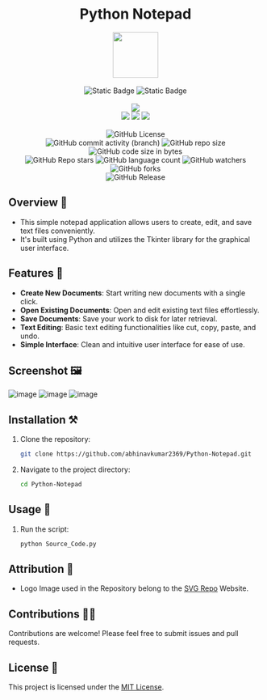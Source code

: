 <div align="center">
     <h1 align="center">Python Notepad</h1>
     <img src="https://github.com/abhinavkumar2369/Python-Notepad/assets/170245635/b28d0b9c-7713-45f9-8b30-756cac557e10" height=90px width=90px/>
     <br/>
     <br/>
     <img alt="Static Badge" src="https://img.shields.io/badge/Python-7F00FF?style=for-the-badge">
     <img alt="Static Badge" src="https://img.shields.io/badge/GUI%20Application-red?style=for-the-badge">
     <br/>
     <br/>
     <!-- Open Source -->
     <img src="https://badges.frapsoft.com/os/v1/open-source.svg?v=103">
     <br/>
     <!-- Contributions -->
     <img src="https://img.shields.io/static/v1.svg?label=Contributions&message=Welcome&color=#013220">
     <!-- Built By -->
     <img src="https://img.shields.io/badge/Built%20by-Abhinav%20Kumar-0059b3">
     <!-- Maintained -->
     <img src="https://img.shields.io/static/v1.svg?label=Maintained&message=Yes&color=red">
     <br/>
     <!-- --------------------------------------------- -->
     <br/>
     <!-- License -->
     <img alt="GitHub License" src="https://img.shields.io/github/license/abhinavkumar2369/Python-Notepad">
     <br/>
     <!-- Commit Count -->
     <img alt="GitHub commit activity (branch)" src="https://img.shields.io/github/commit-activity/t/abhinavkumar2369/Python-Notepad/main">
     <!-- Repo Size -->
     <img alt="GitHub repo size" src="https://img.shields.io/github/repo-size/abhinavkumar2369/Python-Notepad?style=flat&color=orange">
     <!-- Repo Code -->
     <img alt="GitHub code size in bytes" src="https://img.shields.io/github/languages/code-size/abhinavkumar2369/Python-Notepad">
     <br/>
     <img alt="GitHub Repo stars" src="https://img.shields.io/github/stars/abhinavkumar2369/Python-Notepad?style=flat&color=orange">
     <!-- Language Count -->
     <img alt="GitHub language count" src="https://img.shields.io/github/languages/count/abhinavkumar2369/Python-Notepad">
     <!-- Watchers -->
     <img alt="GitHub watchers" src="https://img.shields.io/github/watchers/abhinavkumar2369/Python-Notepad?style=flat">
     <!-- Forks -->
     <img alt="GitHub forks" src="https://img.shields.io/github/forks/abhinavkumar2369/Python-Notepad?style=flat&color=orange">
     <br/>
     <img alt="GitHub Release" src="https://img.shields.io/github/v/release/abhinavkumar2369/Python-Notepad">
</div>


<!------------------------------------------------->


## Overview 🌟

- This simple notepad application allows users to create, edit, and save text files conveniently. 
- It's built using Python and utilizes the Tkinter library for the graphical user interface.


<!------------------------------------------------->


## Features 🚀

- **Create New Documents**: Start writing new documents with a single click.
- **Open Existing Documents**: Open and edit existing text files effortlessly.
- **Save Documents**: Save your work to disk for later retrieval.
- **Text Editing**: Basic text editing functionalities like cut, copy, paste, and undo.
- **Simple Interface**: Clean and intuitive user interface for ease of use.


<!------------------------------------------------->


## Screenshot 🖼️
![image](https://github.com/abhinavkumar2369/Python-Notepad/assets/170245635/cd65f85c-9658-4fa5-949c-f6aca77831e9)
![image](https://github.com/abhinavkumar2369/Python-Notepad/assets/170245635/fecf977d-7328-4a10-bff8-8e7c9c6218f5)
![image](https://github.com/abhinavkumar2369/Python-Notepad/assets/170245635/e392eee8-e54b-4c06-ab3b-a832e383b0f6)


<!------------------------------------------------->


## Installation ⚒️

1. Clone the repository:
   
   ```bash
   git clone https://github.com/abhinavkumar2369/Python-Notepad.git
   ```
   
3. Navigate to the project directory:
   
   ```bash
   cd Python-Notepad
   ```

<!------------------------------------------------->


## Usage 🤖

1. Run the script:

   ```bash
   python Source_Code.py
   ```


<!------------------------------------------------->


## Attribution 🙏

- Logo Image used in the Repository belong to the [SVG Repo](https://www.svgrepo.com/) Website.


<!------------------------------------------------->


## Contributions 🧑‍💻
Contributions are welcome! Please feel free to submit issues and pull requests.


## License 🪪
This project is licensed under the [MIT License](LICENSE).
